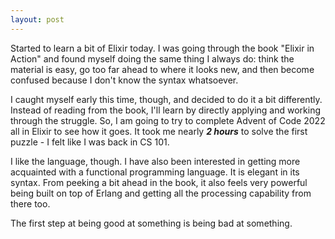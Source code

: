 ```yaml
---
layout: post
---
```


Started to learn a bit of Elixir today. I was going through the book "Elixir in Action" and found myself doing the same thing I always do: think the material is easy, go too far ahead to where it looks new, and then become confused because I don't know the syntax whatsoever.

I caught myself early this time, though, and decided to do it a bit differently. Instead of reading from the book, I'll learn by directly applying and working through the struggle. So, I am going to try to complete Advent of Code 2022 all in Elixir to see how it goes. It took me nearly ***2 hours*** to solve the first puzzle - I felt like I was back in CS 101. 

I like the language, though. I have also been interested in getting more acquainted with a functional programming language. It is elegant in its syntax. From peeking a bit ahead in the book, it also feels very powerful being built on top of Erlang and getting all the processing capability from there too. 

The first step at being good at something is being bad at something. 